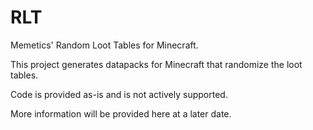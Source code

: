 # RLT
Memetics' Random Loot Tables for Minecraft.

This project generates datapacks for Minecraft that randomize the loot tables.

Code is provided as-is and is not actively supported.

More information will be provided here at a later date.
